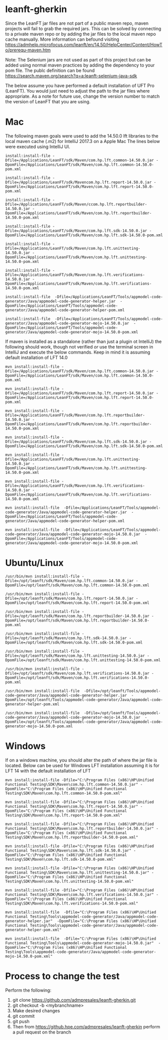# leanft-gherkin
Since the LeanFT jar files are not part of a public maven repo, maven projects will fail to grab the required jars.  This can be solved by connecting to a private maven repo or by adding the jar files to the local maven repo cache manually.  More information can befound visiting https://admhelp.microfocus.com/leanft/en/14.50/HelpCenter/Content/HowTo/prerequ-maven.htm

Note: The Selenium jars are not used as part of this project but can be added using normal maven practices by adding the dependency to your pom file.  The publc definition can be found https://search.maven.org/search?q=a:leanft-selenium-java-sdk

The below assume you have performed a default installation of UFT Pro (LeanFT).  You would just need to adjust the path to the jar files where appropriate.  As a note for future use, change the version number to match the version of LeanFT that you are using.

# Mac
The following maven goals were used to add the 14.50.0 lft libraries to the local maven cache (.m2) for IntelliJ 2017.3 on a Apple Mac
The lines below were executed using IntelliJ UI.

````
install:install-file -Dfile=/Applications/LeanFT/sdk/Maven/com.hp.lft.common-14.50.0.jar -DpomFile=/Applications/LeanFT/sdk/Maven/com.hp.lft.common-14.50.0-pom.xml

install:install-file -Dfile=/Applications/LeanFT/sdk/Mavencom.hp.lft.report-14.50.0.jar -DpomFile=/Applications/LeanFT/sdk/Maven/com.hp.lft.report-14.50.0-pom.xml

install:install-file -Dfile=/Applications/LeanFT/sdk/Maven/ccom.hp.lft.reportbuilder-14.50.0.jar -DpomFile=/Applications/LeanFT/sdk/Maven/com.hp.lft.reportbuilder-14.50.0-pom.xml

install:install-file -Dfile=/Applications/LeanFT/sdk/Maven/com.hp.lft.sdk-14.50.0.jar -DpomFile=/Applications/LeanFT/sdk/Maven/com.hp.lft.sdk-14.50.0-pom.xml

install:install-file -Dfile=/Applications/LeanFT/sdk/Maven/com.hp.lft.unittesting-14.50.0.jar -DpomFile=/Applications/LeanFT/sdk/Maven/com.hp.lft.unittesting-14.50.0-pom.xml

install:install-file -Dfile=/Applications/LeanFT/sdk/Maven/com.hp.lft.verifications-14.50.0.jar -DpomFile=/Applications/LeanFT/sdk/Maven/com.hp.lft.verifications-14.50.0-pom.xml

install:install-file  -Dfile=/Applications/LeanFT/Tools/appmodel-code-generator/Java/appmodel-code-generator-helper.jar  -DpomFile=/Applications/LeanFT/Tools/appmodel-code-generator/Java/appmodel-code-generator-helper-pom.xml

install:install-file  -Dfile=/Applications/LeanFT/Tools/appmodel-code-generator/Java/appmodel-code-generator-mojo-14.50.0.jar  -DpomFile=/Applications/LeanFT/Tools/appmodel-code-generator/Java/appmodel-code-generator-mojo-14.50.0-pom.xml
````

If maven is installed as a standalone (rather than just a plugin ot IntelliJ) the following should work, though not verified *or* use the terminal screen in IntelliJ and execute the below commands.  Keep in mind it is assuming default installation of LFT 14.0

```
mvn install:install-file -Dfile=/Applications/LeanFT/sdk/Maven/com.hp.lft.common-14.50.0.jar -DpomFile=/Applications/LeanFT/sdk/Maven/com.hp.lft.common-14.50.0-pom.xml

mvn install:install-file -Dfile=/Applications/LeanFT/sdk/Maven/com.hp.lft.report-14.50.0.jar -DpomFile=/Applications/LeanFT/sdk/Maven/com.hp.lft.report-14.50.0-pom.xml

mvn install:install-file -Dfile=/Applications/LeanFT/sdk/Maven/com.hp.lft.reportbuilder-14.50.0.jar -DpomFile=/Applications/LeanFT/sdk/Maven/com.hp.lft.reportbuilder-14.50.0-pom.xml

mvn install:install-file -Dfile=/Applications/LeanFT/sdk/Maven/com.hp.lft.sdk-14.50.0.jar -DpomFile=/Applications/LeanFT/sdk/Maven/com.hp.lft.sdk-14.50.0-pom.xml

mvn install:install-file -Dfile=/Applications/LeanFT/sdk/Maven/com.hp.lft.unittesting-14.50.0.jar -DpomFile=/Applications/LeanFT/sdk/Maven/com.hp.lft.unittesting-14.50.0-pom.xml

mvn install:install-file -Dfile=/Applications/LeanFT/sdk/Maven/com.hp.lft.verifications-14.50.0.jar -DpomFile=/Applications/LeanFT/sdk/Maven/com.hp.lft.verifications-14.50.0-pom.xml

mvn install:install-file  -Dfile=/Applications/LeanFT/Tools/appmodel-code-generator/Java/appmodel-code-generator-helper.jar  -DpomFile=/Applications/LeanFT/Tools/appmodel-code-generator/Java/appmodel-code-generator-helper-pom.xml

mvn install:install-file  -Dfile=/Applications/LeanFT/Tools/appmodel-code-generator/Java/appmodel-code-generator-mojo-14.50.0.jar  -DpomFile=/Applications/LeanFT/Tools/appmodel-code-generator/Java/appmodel-code-generator-mojo-14.50.0-pom.xml
```

# Ubuntu/Linux
```
/usr/bin/mvn install:install-file -Dfile=/opt/leanft/sdk/Maven/com.hp.lft.common-14.50.0.jar -DpomFile=/opt/leanft/sdk/Maven/com.hp.lft.common-14.50.0-pom.xml

/usr/bin/mvn install:install-file -Dfile=/opt/leanft/sdk/Maven/com.hp.lft.report-14.50.0.jar -DpomFile=/opt/leanft/sdk/Maven/com.hp.lft.report-14.50.0-pom.xml

/usr/bin/mvn install:install-file -Dfile=/opt/leanft/sdk/Maven/com.hp.lft.reportbuilder-14.50.0.jar -DpomFile=/opt/leanft/sdk/Maven/com.hp.lft.reportbuilder-14.50.0-pom.xml

/usr/bin/mvn install:install-file -Dfile=/opt/leanft/sdk/Maven/com.hp.lft.sdk-14.50.0.jar -DpomFile=/opt/leanft/sdk/Maven/com.hp.lft.sdk-14.50.0-pom.xml

/usr/bin/mvn install:install-file -Dfile=/opt/leanft/sdk/Maven/com.hp.lft.unittesting-14.50.0.jar -DpomFile=/opt/leanft/sdk/Maven/com.hp.lft.unittesting-14.50.0-pom.xml

/usr/bin/mvn install:install-file -Dfile=/opt/leanft/sdk/Maven/com.hp.lft.verifications-14.50.0.jar -DpomFile=/opt/leanft/sdk/Maven/com.hp.lft.verifications-14.50.0-pom.xml

/usr/bin/mvn install:install-file  -Dfile=/opt/leanft/Tools/appmodel-code-generator/Java/appmodel-code-generator-helper.jar  -DpomFile=/opt/leanft/Tools/appmodel-code-generator/Java/appmodel-code-generator-helper-pom.xml

/usr/bin/mvn install:install-file  -Dfile=/opt/leanft/Tools/appmodel-code-generator/Java/appmodel-code-generator-mojo-14.50.0.jar  -DpomFile=/opt/leanft/Tools/appmodel-code-generator/Java/appmodel-code-generator-mojo-14.50.0-pom.xml
```

# Windows
If on a windows machine, you should alter the path of where the jar file is located.
Below can be used for Windows LFT installation assuming it is for LFT 14 with the default installation of LFT
```
mvn install:install-file -Dfile="C:\Program Files (x86)\HP\Unified Functional Testing\SDK\Maven\com.hp.lft.common-14.50.0.jar" -DpomFile="C:\Program Files (x86)\HP\Unified Functional Testing\SDK\Maven\com.hp.lft.common-14.50.0-pom.xml"

mvn install:install-file -Dfile="C:\Program Files (x86)\HP\Unified Functional Testing\SDK\Maven\com.hp.lft.report-14.50.0.jar" -DpomFile="C:\Program Files (x86)\HP\Unified Functional Testing\SDK\Maven\com.hp.lft.report-14.50.0-pom.xml"

mvn install:install-file -Dfile="C:\Program Files (x86)\HP\Unified Functional Testing\SDK\Maven\com.hp.lft.reportbuilder-14.50.0.jar" -DpomFile="C:\Program Files (x86)\HP\Unified Functional Testing\SDK\Maven\com.hp.lft.reportbuilder-14.50.0-pom.xml"

mvn install:install-file -Dfile="C:\Program Files (x86)\HP\Unified Functional Testing\SDK\Maven\com.hp.lft.sdk-14.50.0.jar" -DpomFile="C:\Program Files (x86)\HP\Unified Functional Testing\SDK\Maven\com.hp.lft.sdk-14.50.0-pom.xml"

mvn install:install-file -Dfile="C:\Program Files (x86)\HP\Unified Functional Testing\SDK\Maven\com.hp.lft.unittesting-14.50.0.jar" -DpomFile="C:\Program Files (x86)\HP\Unified Functional Testing\SDK\Maven\com.hp.lft.unittesting-14.50.0-pom.xml"

mvn install:install-file -Dfile="C:\Program Files (x86)\HP\Unified Functional Testing\SDK\Maven\com.hp.lft.verifications-14.50.0.jar" -DpomFile="C:\Program Files (x86)\HP\Unified Functional Testing\SDK\Maven\com.hp.lft.verifications-14.50.0-pom.xml"

mvn install:install-file  -Dfile="C:\Program Files (x86)\HP\Unified Functional Testing\Tools\appmodel-code-generator/Java/appmodel-code-generator-helper.jar"  -DpomFile="C:\Program Files (x86)\HP\Unified Functional Testing\Tools\appmodel-code-generator/Java/appmodel-code-generator-helper-pom.xml"

mvn install:install-file  -Dfile="C:\Program Files (x86)\HP\Unified Functional Testing\Tools\appmodel-code-generator-mojo-14.50.0.jar"  -DpomFile="C:\Program Files (x86)\HP\Unified Functional Testing\Tools\appmodel-code-generator/Java/appmodel-code-generator-mojo-14.50.0-pom.xml"
```
# Process to change the test

Perform the following:

1. git clone https://github.com/admpresales/leanft-gherkin.git
1. git checkout -b \<mybranchname\>
1. Make desired changes
1. git commit
1. git push
1. Then from https://github.hpe.com/admpresales/leanft-gherkin perform a pull request on the branch
